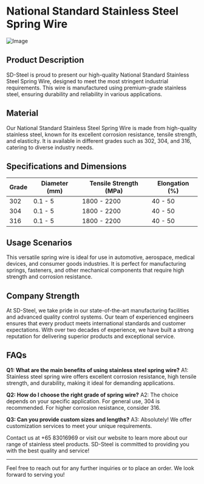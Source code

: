 # National Standard Stainless Steel Spring Wire

![Image](https://github.com/user-attachments/assets/2567258e-e124-4816-932d-1809bd27ef0b)

## Product Description

SD-Steel is proud to present our high-quality National Standard Stainless Steel Spring Wire, designed to meet the most stringent industrial requirements. This wire is manufactured using premium-grade stainless steel, ensuring durability and reliability in various applications.

## Material

Our National Standard Stainless Steel Spring Wire is made from high-quality stainless steel, known for its excellent corrosion resistance, tensile strength, and elasticity. It is available in different grades such as 302, 304, and 316, catering to diverse industry needs.

## Specifications and Dimensions

| Grade | Diameter (mm) | Tensile Strength (MPa) | Elongation (%) |
|-------|---------------|------------------------|----------------|
| 302   | 0.1 - 5       | 1800 - 2200            | 40 - 50        |
| 304   | 0.1 - 5       | 1800 - 2200            | 40 - 50        |
| 316   | 0.1 - 5       | 1800 - 2200            | 40 - 50        |

## Usage Scenarios

This versatile spring wire is ideal for use in automotive, aerospace, medical devices, and consumer goods industries. It is perfect for manufacturing springs, fasteners, and other mechanical components that require high strength and corrosion resistance.

## Company Strength

At SD-Steel, we take pride in our state-of-the-art manufacturing facilities and advanced quality control systems. Our team of experienced engineers ensures that every product meets international standards and customer expectations. With over two decades of experience, we have built a strong reputation for delivering superior products and exceptional service.

## FAQs

**Q1: What are the main benefits of using stainless steel spring wire?**
A1: Stainless steel spring wire offers excellent corrosion resistance, high tensile strength, and durability, making it ideal for demanding applications.

**Q2: How do I choose the right grade of spring wire?**
A2: The choice depends on your specific application. For general use, 304 is recommended. For higher corrosion resistance, consider 316.

**Q3: Can you provide custom sizes and lengths?**
A3: Absolutely! We offer customization services to meet your unique requirements.

Contact us at +65 83016969 or visit our website to learn more about our range of stainless steel products. SD-Steel is committed to providing you with the best quality and service!

---

Feel free to reach out for any further inquiries or to place an order. We look forward to serving you!